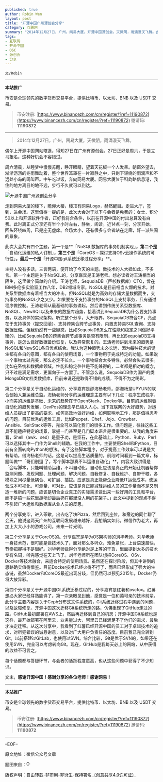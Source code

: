 ```yaml
---
published: true
author: Robin Wen
layout: post
title: "开源中国广州源创会分享"
category: 互联网
summary: "2014年12月27日，广州，网易大厦，开源中国源创会。天微阴，雨滴漫天飞舞。此次大会共有四个主题，第一个是「NoSQL数据库的事务机制实现」，第二个是「自动化运维的私人订制」，第三个是「CoreOS – 探讨支持OSv云操作系统的可行性」，最后一个是「开源中国git系统迁移过程分享」。"
tags:
- 互联网
- 开源中国
- OSC
- 源创会
- 分享
---
```


`文/Robin`

***

**本站推广**

币安是全球领先的数字货币交易平台，提供比特币、以太坊、BNB 以及 USDT 交易。

> 币安注册: [https://www.binancezh.com/cn/register/?ref=11190872](https://www.binancezh.com/cn/register/?ref=11190872)
> 邀请码: **11190872**

***

> 2014年12月27日，广州，网易大厦。天微阴，雨滴漫天飞舞。

偶尔上开源中国网站瞎逛，得知27日在广州有源创会。27日正好是周六，于是立马报名，这种好机会不容错过。

周六清晨，从睡梦中慢慢苏醒，睁开眼睛，望着天花板一个人发呆。朝窗外望去，淅淅沥沥的冬雨舞动着，整个世界笼罩在一片寂静之中，只剩下轻绕的雨滴声和不远处小鸟的鸣叫声。中午吃过饭，奔向网易大厦。网易大厦位于科韵路信息港，我住的地方离目的地不远，步行不久就可以到达。

![开源中国广州源创会分享](https://cdn.dbarobin.com/OCoC6p7.jpg)

走到网易大厦的楼下，瞻仰大楼，楼顶有网易Logo，赫然醒目。走进大厅，签到，进会场。这里值得一提的是，此次大会对于以下与会者是免费的：女士、积分50以上和开源软件作者，正好我符合条件，以前在开源中国的付出总算没有白费。此时离正式分享还有半个小时左右，静坐，阅读。近14点一刻，分享开始。回头环绕四周，已是座无虚席。会场太小，还有很多与会者站在走廊，好一派热闹的景象。

此次大会共有四个主题，第一个是**「NoSQL数据库的事务机制实现」**，第二个是**「自动化运维的私人订制」**，第三个是**「CoreOS – 探讨支持OSv云操作系统的可行性」**，最后一个是**「开源中国git系统迁移过程分享」**。

主持人没有多话，三言两语，便开始了今天的主题。做技术的人大抵如此，不多言。第一个主题是关于NoSQL的，分享嘉宾是王涛老师。想必读者对王涛相当的陌生，这里做个简单的介绍。王涛老师，SequoiaDB（巨杉数据库）CTO，曾在IBM多伦多实验室工作八年，DB2领域专家。NoSQL是目前相当火爆的技术，对关系型数据库有着相当大的冲击。但NoSQL就是为高效的存储大量数据而生，支持事务的NoSQL少之又少。如果要在不支持事务的NoSQL上支持事务，只有通过程序做控制。王涛老师从最基础的事务讲起，然后讲到传统关系型数据库、NoSQL、NewSQL以及未来的数据库趋势，接着讲到SequoiaDB为什么要支持事务，以及具体的实现架构。听完整个分享，大开眼界。SequoiaDB符合CP，亮点在于支持事务（提交回滚）、支持跨集合跨节点事务、内置支持类SQL查询、支持数据压缩。但我仍然有一些疑惑，比如SequoiaDB怎么在性能和稳定之间做好平衡的，比如SequoiaDB的跨集合跨节点事务是否有限制，再比如SequoiaDB支持事务，是怎么做好数据备份恢复，以及异常恢复的。王涛老师讲到未来的趋势是NoSQL和NewSQL各自优点结合。我认为这种趋势未必长远，因为每种技术的诞生都有各自的意图，都有各自的使用场景，一个事物用于完成特定的功能。如果说一个事物太过完美，那么必定不长久。一个事物结合太多特性，必然会失去很多。比如在系统和数据库领域，性能和稳定往往是不能兼得的，二者都是相对的概念，只不过是满足需求，更偏向于一方罢了。不管怎么说，SequoiaDB作为国产的类MongoDB文档类数据库，目前来说还是取得不错的成绩，不得不为之喝彩。

第二个分享是关于自动化运维的，分享嘉宾是邵海杨老师。邵海杨是UPYUN的联合创始人兼运维总监。海杨老师分享的运维理念主要有以下几点：程序生成程序、小而美的运维是基础、未来的趋势在于OpenStack、Docker等。目前的运维朝着自动化的趋势发展，DevPos的理念早已植入人心。当下互联网的大好趋势，对运维人员提出了更高的要求，如何高效地做好运维，如何聪明地工作，那是值得思考的问题。目前优秀的运维工具，比如Puppet、Chef、Jojo、Crowbar、Ansible、SaltStack等等，完全可以简化我们的很多工作。但问题是，往往这些工具不能适应特定的场景，掌握一门甚至是几门脚本语言是很重要的。从我的角度来看，Shell（awk、sed）是童子功，是坚石，在此基础上，Python、Ruby、Perl可以选择其中一门作为Shell的辅助。在我的工作中，主要使用Shell和Python，目前有全面转向Python的想法。有了这些脚本程序，对于提高工作效率可以说是大有帮助。借海杨老师的话，这是可以提高生活质量的。前段时间看到一篇文章，标题叫做**「哥们别逗 了，写个脚本那真不叫运维自动化」**，内容大致讲得是「会写脚本，只能叫辅助运维，不叫自动化，自动化应该是真正的开始让机器帮你监测问题、发现问题、处理问题、解决问题、自我修复、自我维护、自带干粮，各模块之间尽量低耦合、可扩展、插拔。应该是真正能帮企业降低IT运营成本，使运营成本可视化、可测量、可对比，应该是真正能减轻运维人员的工作量而不是又制造一堆新的问题，应该是切合企业真正的实际需求做出来一些好用的工具和平台，而不是搞一些花里胡哨却最后扔在那里没人用的花架子。」此文中提到的观点不得不引起广大运维和数据库从业人员的反思。

两个分享完毕，进入茶歇。出去吃了块Pizza，然后回到座位，和旁边的同仁聊了会天，他说这两天广州的互联网发展越来越好，我想确实如此。微信作为老大，再加上大大小小的游戏公司，未来一片光明。

第三个分享是关于CoreOS的。分享嘉宾是华为OS架构师的刘华老师。刘华老师一身技术范，很可能是做技术久了，面对那么多听众，难免紧张，上台语速超快，节奏把握得不是很好。刘华老师做得分享绝对是上等的干货，里面提到太多的技术专有名词，听完感觉在天上飞了。刘华老师所在团队想把CoreOS、OSv、Docker等技术融合，来适合特定的使用场景。虽然还在探讨阶段，但其中讲到的思路确实值得借鉴。目前Docker技术已经火得不行了，而且已经形成了强大的生态链，虽然Docker和CoreOS最近出现分歧，但仍然可以预见2015年，Docker仍将大放异彩。

第四个分享是关于开源中国Git系统迁移过程的，分享嘉宾是红薯和oscfox。红薯想必大家已经耳熟能详了，第一次亲眼见到他，感觉是一位和蔼可亲的技术前辈。此分享主要内容是关于Ceph分布式文件系统的，Git系统迁移过程中遇到的问题，以及故障修复。开源中国这次迁移Git系统所走的路，仿佛重现了GitHub走过的路。GitHub最初部署在AWS上，然后再迁移到自己的机房；开源中国Git系统也是这样，最开始部署在阿里云，业务量过大，阿里云已经满足不了他们的需求，最后才决定迁移。从这次分享中，我看到了红薯已经开源中国的员工对于卓越技术的追求，对所犯错误的诚恳谢意，以及对广大用户负责任的态度。目前我已完全转到Git，以前搭建过GitLab，也使用过SVN。综合比较，Git是优于SVN的，如果还在使用SVN，完全可以考虑转向Git。现在，GitHub是我每天必上的网站，从中获得的收益不可言之。

每个话题都与答疑环节，与会者的活跃程度蛮高，也从这些问题中获得了不少知识。

文末，**感谢开源中国！感谢分享的各位老师！感谢网易！**

***

**本站推广**

币安是全球领先的数字货币交易平台，提供比特币、以太坊、BNB 以及 USDT 交易。

> 币安注册: [https://www.binancezh.com/cn/register/?ref=11190872](https://www.binancezh.com/cn/register/?ref=11190872)
> 邀请码: **11190872**

***

–EOF–

原文地址：微信公众号文章

题图来自：<a href="http://www.oschina.net/question/28_60390" target="_blank"><img src="https://cdn.dbarobin.com/ZRkdggf.png" title="OSC" height="16px" width="16px" border="0" alt="OSC" /></a>

版权声明：自由转载-非商用-非衍生-保持署名<a href="http://creativecommons.org/licenses/by-nc-nd/4.0/deed.zh" target="_blank">（创意共享4.0许可证）</a>
